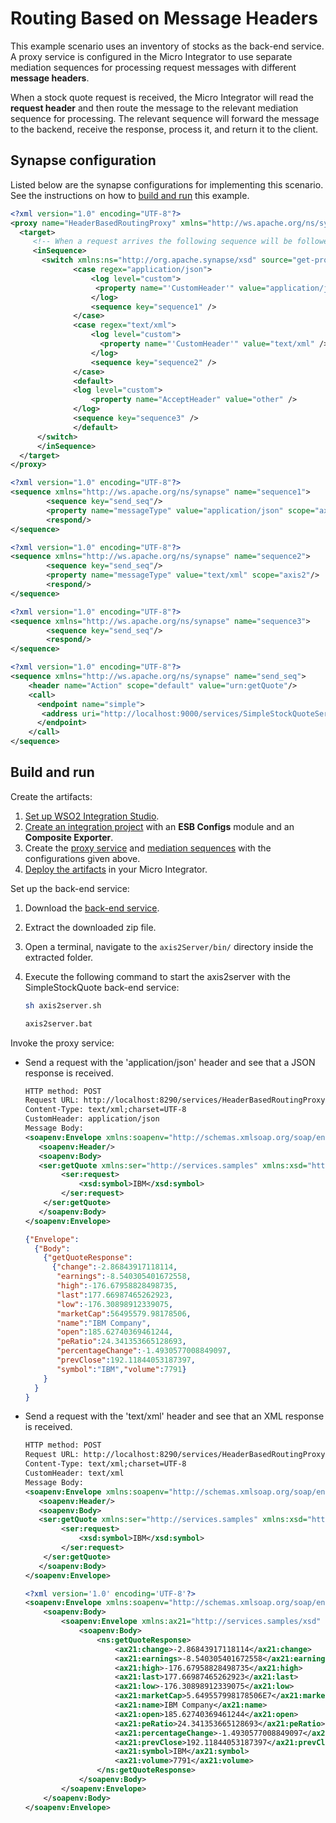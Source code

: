 # Routing Based on Message Headers

This example scenario uses an inventory of stocks as the back-end service. A proxy service is configured in the Micro Integrator to use separate mediation sequences for processing request messages with different **message headers**. 

When a stock quote request is received, the Micro Integrator will read the **request header** and then route the message to the relevant mediation sequence for processing. The relevant sequence will forward the message to the backend, receive the response, process it, and return it to the client.
    
## Synapse configuration
    
Listed below are the synapse configurations for implementing this scenario. See the instructions on how to [build and run](#build-and-run) this example.

```xml tab="Proxy Service"
<?xml version="1.0" encoding="UTF-8"?>
<proxy name="HeaderBasedRoutingProxy" xmlns="http://ws.apache.org/ns/synapse" transports="https http" startOnLoad="true" trace="disable">
  <target>
     <!-- When a request arrives the following sequence will be followed -->   
     <inSequence>
       <switch xmlns:ns="http://org.apache.synapse/xsd" source="get-property('transport','CustomHeader')">
              <case regex="application/json">
                  <log level="custom"> 
                   <property name="'CustomHeader'" value="application/json" /> 
                  </log> 
                  <sequence key="sequence1" />
              </case>
              <case regex="text/xml">
                  <log level="custom"> 
                    <property name="'CustomHeader'" value="text/xml" /> 
                  </log> 
                  <sequence key="sequence2" />
              </case>
              <default>
              <log level="custom"> 
                  <property name="AcceptHeader" value="other" /> 
              </log> 
              <sequence key="sequence3" />
              </default>
      </switch>      
      </inSequence>
  </target>
</proxy>
```

```xml tab="Sequence 1"
<?xml version="1.0" encoding="UTF-8"?>
<sequence xmlns="http://ws.apache.org/ns/synapse" name="sequence1"> 
        <sequence key="send_seq"/> 
        <property name="messageType" value="application/json" scope="axis2"/>
        <respond/>
</sequence>
```

```xml tab="Sequence 2"
<?xml version="1.0" encoding="UTF-8"?>
<sequence xmlns="http://ws.apache.org/ns/synapse" name="sequence2"> 
        <sequence key="send_seq"/> 
        <property name="messageType" value="text/xml" scope="axis2"/>
        <respond/>
</sequence>
```

```xml tab="Sequence 3"
<?xml version="1.0" encoding="UTF-8"?>
<sequence xmlns="http://ws.apache.org/ns/synapse" name="sequence3"> 
        <sequence key="send_seq"/> 
        <respond/>
</sequence>
```    

```xml tab="Send Seq"
<?xml version="1.0" encoding="UTF-8"?>
<sequence xmlns="http://ws.apache.org/ns/synapse" name="send_seq"> 
    <header name="Action" scope="default" value="urn:getQuote"/>
    <call> 
      <endpoint name="simple">
       <address uri="http://localhost:9000/services/SimpleStockQuoteService"/> 
      </endpoint> 
    </call> 
</sequence>
```   

## Build and run

Create the artifacts:

1. [Set up WSO2 Integration Studio](../../../../develop/installing-WSO2-Integration-Studio).
2. [Create an integration project](../../../../develop/create-integration-project) with an <b>ESB Configs</b> module and an <b>Composite Exporter</b>.
3. Create the [proxy service](../../../../develop/creating-artifacts/creating-a-proxy-service) and [mediation sequences](../../../../develop/creating-artifacts/creating-reusable-sequences) with the configurations given above.
4. [Deploy the artifacts](../../../../develop/deploy-artifacts) in your Micro Integrator.

Set up the back-end service:

1. Download the [back-end service](https://github.com/wso2-docs/WSO2_EI/blob/master/Back-End-Service/axis2Server.zip).
2. Extract the downloaded zip file.
3. Open a terminal, navigate to the `axis2Server/bin/` directory inside the extracted folder.
4. Execute the following command to start the axis2server with the SimpleStockQuote back-end service:
   
      ```bash tab='On MacOS/Linux/CentOS'
      sh axis2server.sh
      ```
          
      ```bash tab='On Windows'
      axis2server.bat
      ```

Invoke the proxy service:

- Send a request with the 'application/json' header and see that a JSON response is received.

    ```xml tab='Request (application/json)'
    HTTP method: POST 
    Request URL: http://localhost:8290/services/HeaderBasedRoutingProxy
    Content-Type: text/xml;charset=UTF-8
    CustomHeader: application/json
    Message Body:
    <soapenv:Envelope xmlns:soapenv="http://schemas.xmlsoap.org/soap/envelope/">
       <soapenv:Header/>
       <soapenv:Body>
       <ser:getQuote xmlns:ser="http://services.samples" xmlns:xsd="http://services.samples/xsd">
            <ser:request>
                <xsd:symbol>IBM</xsd:symbol>
            </ser:request>
        </ser:getQuote>
       </soapenv:Body>
    </soapenv:Envelope>
    ```

    ```json tab='Response'
    {"Envelope":
      {"Body":
        {"getQuoteResponse":
          {"change":-2.86843917118114,
           "earnings":-8.540305401672558,
           "high":-176.67958828498735,
           "last":177.66987465262923,
           "low":-176.30898912339075,
           "marketCap":56495579.98178506,
           "name":"IBM Company",
           "open":185.62740369461244,
           "peRatio":24.341353665128693,
           "percentageChange":-1.4930577008849097,
           "prevClose":192.11844053187397,
           "symbol":"IBM","volume":7791}
        }
      }
    }
    ```

- Send a request with the 'text/xml' header and see that an XML response is received.

    ```xml tab='Request (text/xml)'
    HTTP method: POST 
    Request URL: http://localhost:8290/services/HeaderBasedRoutingProxy
    Content-Type: text/xml;charset=UTF-8
    CustomHeader: text/xml
    Message Body:
    <soapenv:Envelope xmlns:soapenv="http://schemas.xmlsoap.org/soap/envelope/">
       <soapenv:Header/>
       <soapenv:Body>
       <ser:getQuote xmlns:ser="http://services.samples" xmlns:xsd="http://services.samples/xsd">
            <ser:request>
                <xsd:symbol>IBM</xsd:symbol>
            </ser:request>
        </ser:getQuote>
       </soapenv:Body>
    </soapenv:Envelope>
    ```

    ```xml tab='Response'
    <?xml version='1.0' encoding='UTF-8'?>
    <soapenv:Envelope xmlns:soapenv="http://schemas.xmlsoap.org/soap/envelope/">
        <soapenv:Body>
            <soapenv:Envelope xmlns:ax21="http://services.samples/xsd" xmlns:ns="http://services.samples">
                <soapenv:Body>
                    <ns:getQuoteResponse>
                        <ax21:change>-2.86843917118114</ax21:change>
                        <ax21:earnings>-8.540305401672558</ax21:earnings>
                        <ax21:high>-176.67958828498735</ax21:high>
                        <ax21:last>177.66987465262923</ax21:last>
                        <ax21:low>-176.30898912339075</ax21:low>
                        <ax21:marketCap>5.649557998178506E7</ax21:marketCap>
                        <ax21:name>IBM Company</ax21:name>
                        <ax21:open>185.62740369461244</ax21:open>
                        <ax21:peRatio>24.341353665128693</ax21:peRatio>
                        <ax21:percentageChange>-1.4930577008849097</ax21:percentageChange>
                        <ax21:prevClose>192.11844053187397</ax21:prevClose>
                        <ax21:symbol>IBM</ax21:symbol>
                        <ax21:volume>7791</ax21:volume>
                    </ns:getQuoteResponse>
                </soapenv:Body>
            </soapenv:Envelope>
        </soapenv:Body>
    </soapenv:Envelope>
    ```
